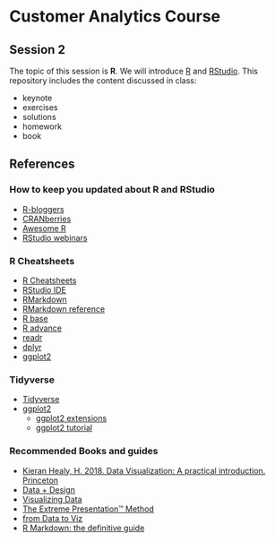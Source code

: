 # Customer Analytics Course

## Session 2

The topic of this session is **R**. We will introduce [R](https://www.r-project.org) and [RStudio](https://www.rstudio.com). This repository includes the content discussed in class:

  - keynote
  - exercises
  - solutions
  - homework
  - book
  
## References

### How to keep you updated about R and RStudio

  - [R-bloggers](https://www.r-bloggers.com)
  - [CRANberries](http://dirk.eddelbuettel.com/cranberries/)
  - [Awesome R](https://awesome-r.com)
  - [RStudio webinars](https://github.com/rstudio/webinars)

### R Cheatsheets

  - [R Cheatsheets](https://www.rstudio.com/resources/cheatsheets/)
  - [RStudio IDE](https://github.com/rstudio/cheatsheets/raw/master/rstudio-ide.pdf)
  - [RMarkdown](https://github.com/rstudio/cheatsheets/raw/master/rmarkdown-2.0.pdf)
  - [RMarkdown reference](https://www.rstudio.com/wp-content/uploads/2015/03/rmarkdown-reference.pdf)
  - [R base](github.com/rstudio/cheatsheets/raw/master/base-r.pdf)
  - [R advance](https://www.rstudio.com/wp-content/uploads/2016/02/advancedR.pdf)
  - [readr](https://github.com/rstudio/cheatsheets/raw/master/data-import.pdf)
  - [dplyr](https://github.com/rstudio/cheatsheets/raw/master/data-transformation.pdf)
  - [ggplot2](https://github.com/rstudio/cheatsheets/raw/master/data-visualization-2.1.pdf)

### Tidyverse

  - [Tidyverse](https://www.tidyverse.org)  
  - [ggplot2](https://ggplot2.tidyverse.org)
    - [ggplot2 extensions](http://www.ggplot2-exts.org)
    - [ggplot2 tutorial](http://r-statistics.co/Complete-Ggplot2-Tutorial-Part1-With-R-Code.html)

### Recommended Books and guides
  
  - [Kieran Healy, H. 2018. Data Visualization: A practical introduction. Princeton](http://socviz.co)
  - [Data + Design](https://infoactive.co/data-design/titlepage01.html)
  - [Visualizing Data](http://www.visualisingdata.com/resources/)
  - [The Extreme Presentation™ Method](https://extremepresentation.com)
  - [from Data to Viz](https://www.data-to-viz.com)
  - [R Markdown: the definitive guide](https://bookdown.org/yihui/rmarkdown/)
